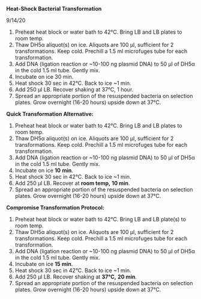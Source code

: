 ﻿**Heat-Shock Bacterial Transformation**

9/14/20

1. Preheat heat block or water bath to 42°C. Bring LB and LB plates to room temp.
1. Thaw DH5α aliquot(s) on ice. Aliquots are 100 µl, sufficient for 2 transformations. Keep cold. Prechill a 1.5 ml microfuges tube for each transformation.
1. Add DNA (ligation reaction or ~10-100 ng plasmid DNA) to 50 µl of DH5α in the cold 1.5 ml tube. Gently mix.
1. Incubate on ice 30 min.
1. Heat shock 30 sec in 42°C. Back to ice ~1 min.
1. Add 250 µl LB. Recover shaking at 37°C, 1 hour.
1. Spread an appropriate portion of the resuspended bacteria on selection plates. Grow overnight (16-20 hours) upside down at 37°C.

**Quick Transformation Alternative:**

1. Preheat heat block or water bath to 42°C. Bring LB and LB plates to room temp.
1. Thaw DH5α aliquot(s) on ice. Aliquots are 100 µl, sufficient for 2 transformations. Keep cold. Prechill a 1.5 ml microfuges tube for each transformation.
1. Add DNA (ligation reaction or ~10-100 ng plasmid DNA) to 50 µl of DH5α in the cold 1.5 ml tube. Gently mix.
1. Incubate on ice **10** **min**.
1. Heat shock 30 sec in 42°C. Back to ice ~1 min.
1. Add 250 µl LB. Recover at **room temp,** **10 min**.
1. Spread an appropriate portion of the resuspended bacteria on selection plates. Grow overnight (16-20 hours) upside down at 37°C.

**Compromise Transformation Protocol:**

1. Preheat heat block or water bath to 42°C. Bring LB and LB plate(s) to room temp.
1. Thaw DH5α aliquot(s) on ice. Aliquots are 100 µl, sufficient for 2 transformations. Keep cold. Prechill a 1.5 ml microfuges tube for each transformation.
1. Add DNA (ligation reaction or ~10-100 ng plasmid DNA) to 50 µl of DH5α in the cold 1.5 ml tube. Gently mix.
1. Incubate on ice **15** **min**.
1. Heat shock 30 sec in 42°C. Back to ice ~1 min.
1. Add 250 µl LB. Recover shaking at **37°C,** **20 min**.
1. Spread an appropriate portion of the resuspended bacteria on selection plates. Grow overnight (16-20 hours) upside down at 37°C.
